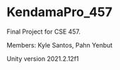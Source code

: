 # KendamaPro_457
Final Project for CSE 457.

Members: Kyle Santos, Pahn Yenbut

Unity version 2021.2.12f1
